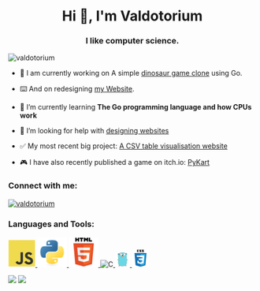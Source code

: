 <h1 align="center">Hi 👋, I'm Valdotorium</h1>
<h3 align="center">I like computer science.</h3>

<p align="left"> <img src="https://komarev.com/ghpvc/?username=valdotorium&label=Profile%20views&color=0e75b6&style=flat" alt="valdotorium" /> </p>


- 🔭 I am currently working on A simple [dinosaur game clone](https://github.com/Valdotorium/Go-Bird-) using Go.

- ⌨️ And on redesigning [my Website](https://valdotorium.github.io/Website/).

- 🌱 I’m currently learning **The Go programming language and how CPUs work**

- 🤝 I’m looking for help with [designing websites](https://github.com/Valdotorium/Website)

- ✅ My most recent big project: [A CSV table visualisation website](https://valdotorium.github.io/GFS/)

- 🎮 I have also recently published a game on itch.io: [PyKart](https://valdotorium.itch.io/pykart)

<h3 align="left">Connect with me:</h3>
<p align="left">
<a href="https://www.leetcode.com/valdotorium" target="blank"><img align="center" src="https://raw.githubusercontent.com/rahuldkjain/github-profile-readme-generator/master/src/images/icons/Social/leet-code.svg" alt="valdotorium" height="30" width="40" /></a>
</p>

<h3 align="left">Languages and Tools:</h3>
<p align="left"> <a href="https://developer.mozilla.org/en-US/docs/Web/JavaScript" target="_blank" rel="noreferrer"> <img src="https://raw.githubusercontent.com/devicons/devicon/master/icons/javascript/javascript-original.svg" alt="javascript" width="55" height="55"/> </a><a href="https://www.python.org" target="_blank" rel="noreferrer"> <img src="https://raw.githubusercontent.com/devicons/devicon/master/icons/python/python-original.svg" alt="python" width="60" height="60"/> </a> <a href="https://www.w3.org/html/" target="_blank" rel="noreferrer"> <img src="https://raw.githubusercontent.com/devicons/devicon/master/icons/html5/html5-original-wordmark.svg" alt="html5" width="60" height="60"/> </a><img width="30" height="30" src="https://upload.wikimedia.org/wikipedia/commons/1/19/C_Logo.png" alt="C"><a href="https://golang.org" target="_blank" rel="noreferrer"> <img src="https://raw.githubusercontent.com/devicons/devicon/master/icons/go/go-original.svg" alt="go" width="30" height="30"/> </a>    <a href="https://www.w3schools.com/css/" target="_blank" rel="noreferrer"> <img src="https://raw.githubusercontent.com/devicons/devicon/master/icons/css3/css3-original-wordmark.svg" alt="css3" width="35" height="35"/> </a></p>
<img src="https://wakatime.com/badge/user/018f06ff-39df-4391-9ba5-5fb7abc2a8cd.svg">
<img width="640" src="https://wakatime.com/share/@018f06ff-39df-4391-9ba5-5fb7abc2a8cd/461c36a4-e953-4887-8c7b-77844cf9b16f.svg">




